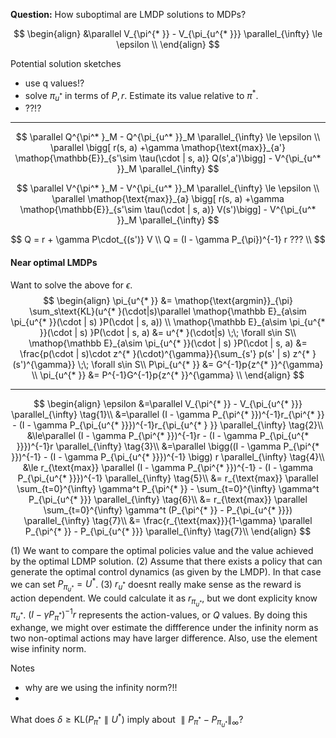 __Question:__ How suboptimal are LMDP solutions to MDPs?

$$
\begin{align}
&\parallel V_{\pi^{* }} - V_{\pi_{u^{* }}} \parallel_{\infty} \le \epsilon \\
\end{align}
$$

Potential solution sketches

- use q values!?
- solve $\pi_{u^{* }}$ in terms of $P, r$. Estimate its value relative to $\pi^{* }$.
- ??!?

***

$$
\parallel Q^{\pi^* }_M - Q^{\pi_{u^* }}_M \parallel_{\infty} \le \epsilon \\
\parallel \bigg[ r(s, a) +\gamma \mathop{\text{max}}_{a'} \mathop{\mathbb{E}}_{s'\sim \tau(\cdot | s, a)} Q(s',a')\bigg] - V^{\pi_{u^* }}_M \parallel_{\infty}
$$

$$
\parallel V^{\pi^* }_M - V^{\pi_{u^* }}_M \parallel_{\infty} \le \epsilon \\
\parallel \mathop{\text{max}}_{a} \bigg[ r(s, a) +\gamma \mathop{\mathbb{E}}_{s'\sim \tau(\cdot | s, a)} V(s')\bigg] - V^{\pi_{u^* }}_M \parallel_{\infty}
$$


$$
Q = r + \gamma P\cdot_{(s')} V \\
Q = (I - \gamma P_{\pi})^{-1} r ??? \\
$$


#### Near optimal LMDPs


Want to solve the above for $\epsilon$.
$$
\begin{align}
\pi_{u^{* }} &= \mathop{\text{argmin}}_{\pi} \sum_s\text{KL}(u^{* }(\cdot|s)\parallel \mathop{\mathbb E}_{a\sim \pi_{u^{* }}(\cdot | s) }P(\cdot | s, a)) \\
\mathop{\mathbb E}_{a\sim \pi_{u^{* }}(\cdot | s) }P(\cdot | s, a) &= u^{* }(\cdot|s) \;\; \forall s\in S\\
\mathop{\mathbb E}_{a\sim \pi_{u^{* }}(\cdot | s) }P(\cdot | s, a) &= \frac{p(\cdot | s)\cdot z^{* }(\cdot)^{\gamma}}{\sum_{s'} p(s' | s) z^{* }(s')^{\gamma}} \;\; \forall s\in S\\
P\pi_{u^{* }} &= G^{-1}p{z^{* }}^{\gamma} \\
\pi_{u^{* }} &= P^{-1}G^{-1}p{z^{* }}^{\gamma} \\
\end{align}
$$


***


$$
\begin{align}
\epsilon &=\parallel V_{\pi^{* }} - V_{\pi_{u^{* }}} \parallel_{\infty}  \tag{1}\\
&=\parallel (I - \gamma P_{\pi^{* }})^{-1}r_{\pi^{* }} - (I - \gamma P_{\pi_{u^{* }}})^{-1}r_{\pi_{u^{* } }} \parallel_{\infty} \tag{2}\\
&\le\parallel (I - \gamma P_{\pi^{* }})^{-1}r - (I - \gamma P_{\pi_{u^{* }}})^{-1}r \parallel_{\infty} \tag{3}\\
&=\parallel \bigg((I - \gamma P_{\pi^{* }})^{-1} - (I - \gamma P_{\pi_{u^{* }}})^{-1} \bigg) r \parallel_{\infty} \tag{4}\\
&\le r_{\text{max}} \parallel (I - \gamma P_{\pi^{* }})^{-1} - (I - \gamma P_{\pi_{u^{* }}})^{-1}   \parallel_{\infty} \tag{5}\\
&= r_{\text{max}} \parallel \sum_{t=0}^{\infty} \gamma^t P_{\pi^{* }} - \sum_{t=0}^{\infty} \gamma^t P_{\pi_{u^{* }}}  \parallel_{\infty} \tag{6}\\
&= r_{\text{max}} \parallel \sum_{t=0}^{\infty} \gamma^t (P_{\pi^{* }} - P_{\pi_{u^{* }}})   \parallel_{\infty} \tag{7}\\
&= \frac{r_{\text{max}}}{1-\gamma} \parallel P_{\pi^{* }} - P_{\pi_{u^{* }}} \parallel_{\infty} \tag{7}\\
\end{align}
$$

(1) We want to compare the optimal policies value and the value achieved by the optimal LDMP solution.
(2) Assume that there exists a policy that can generate the optimal control dynamics (as given by the LMDP). In that case we can set $P_{\pi_{u^{* }}} = U^{* }$.
(3) $r_{u^{* }}$ doesnt really make sense as the reward is action dependent. We could calculate it as $r_{\pi_{u^{* } }}$, but we dont explicity know $\pi_{u^{* }}$. $(I - \gamma P_{\pi^{* }})^{-1}r$ represents the action-values, or $Q$ values. By doing this exhange, we might over estimate the diffference under the infinity norm as two non-optimal actions may have larger difference. Also, use the element wise infinity norm.

Notes

- why are we using the infinity norm?!!
-

What does $\delta \ge \text{KL}(P_{\pi^{* }} \parallel U^{* })$ imply about $\parallel P_{\pi^{* }} - P_{\pi_{u^{* }}} \parallel_{\infty}$?
